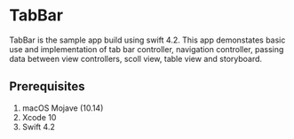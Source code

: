 # TabBar

TabBar is the sample app build using swift 4.2. This app demonstates basic use and implementation of tab bar controller, navigation controller, passing data between view controllers, scoll view, table view and storyboard.

## Prerequisites

1. macOS Mojave (10.14)
2. Xcode 10
3. Swift 4.2
